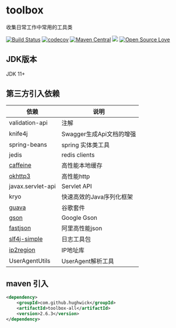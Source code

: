 # toolbox

收集日常工作中常用的工具类

[![Build Status](https://app.travis-ci.com/HughWick/toolbox.svg?branch=2.4.X)](https://app.travis-ci.com/github/HughWick/toolbox)
[![codecov](https://codecov.io/gh/HughWick/toolbox/branch/master/graph/badge.svg)](https://codecov.io/gh/HughWick/toolbox)
[![Maven Central](https://maven-badges.herokuapp.com/maven-central/com.github.hughwick/toolbox-all/badge.svg)](https://maven-badges.herokuapp.com/maven-central/com.github.hughwick/toolbox-all)
[![](https://img.shields.io/badge/license-Apache2-FF0080.svg)](https://github.com/hughwick/toolbox/blob/master/LICENSE.txt)
[![Open Source Love](https://badges.frapsoft.com/os/v2/open-source.svg?v=103)](https://github.com/hughwick/toolbox)

## JDK版本

JDK 11+

## 第三方引入依赖

| 依赖                                                     | 说明  |
|--------------------------------------------------------| ----  |
| validation-api                                         | 注解 |
| knife4j                                                | Swagger生成Api文档的增强 |
| spring-beans                                           | spring 实体类工具 |
| jedis                                                  | redis clients |
| [caffeine](https://github.com/ben-manes/caffeine)      | 高性能本地缓存 |
| [okhttp3](https://github.com/square/okhttp)            | 高性能http |
| javax.servlet-api                                      | Servlet API |
| kryo                                                   | 快速高效的Java序列化框架 |
| [guava](https://github.com/google/guava)               | 谷歌套件 |
| [gson](https://github.com/google/gson)                 | Google Gson |
| [fastjson](https://github.com/alibaba/fastjson2)       | 阿里高性能json |
| [slf4j-simple](https://github.com/qos-ch/slf4j)        | 日志工具包 |
| [ip2region](https://github.com/lionsoul2014/ip2region) | IP地址库 |
| UserAgentUtils                                         | UserAgent解析工具 |
## maven 引入

```xml
<dependency>
    <groupId>com.github.hughwick</groupId>
    <artifactId>toolbox-all</artifactId>
    <version>2.6.3</version>
</dependency>
```
